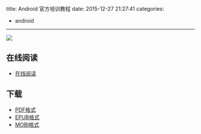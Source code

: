 title: Android 官方培训教程
date: 2015-12-27 21:27:41
categories:
  - android
---

![](http://hukai.me/android-training-course-in-chinese/android_training.jpg)

<!--more-->

## 在线阅读 ##

* [在线阅读](http://hukai.me/android-training-course-in-chinese/index.html)

## 下载 ##

+ [PDF格式](http://hukai.me/eBooks/AndroidTrainingCHS.pdf)
+ [EPUB格式](http://hukai.me/eBooks/AndroidTrainingCHS.epub)
+ [MOBI格式](http://hukai.me/eBooks/AndroidTrainingCHS.mobi)